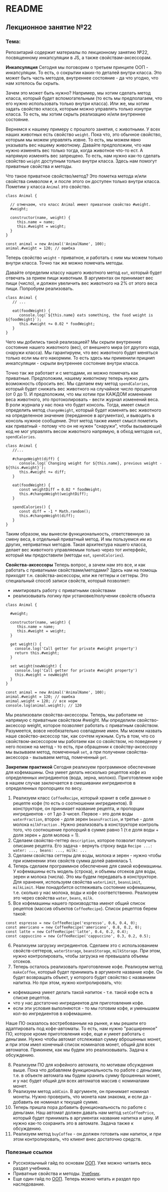 # README

## Лекционное занятие №22

### Тема:

Репозитарий содержит материалы по лекционному занятию №22, посвященному инкапсуляции в JS, а также свойствам-аксессорам.

**Инкапсуляция**
Сегодня мы поговорим о третьем принципе ООП - инкапсуляции. То есть, о сокрытии каких-то деталей внутри класса. Это может быть часть методов, внутреннее состояние - да что угодно, что нам хотелось бы скрыть.

Зачем это может быть нужно? Например, мы хотим сделать метод класса, который будет вспомогательным (то есть мы предполагаем, что его нужно использовать только внутри класса). Или же, мы хотим задать свойство класса, которым можно управлять только изнутри класса. То есть, мы хотим скрыть реализацию и/или внутреннее состояние.

Вернемся к нашему примеру с прошлого занятия, с животными. У всех наших животных есть свойство `weight`. Пока что, это обычное свойство, которым мы можем управлять извне. То есть, мы можем явно указывать вес нашему животному. Давайте предположим, что нам нужно изменять вес только тогда, когда животное что-то ест. А напрямую изменять вес запрещено. То есть, нам нужно как-то сделать свойство `weight` доступным только внутри класса. Здесь нам помогут приватные свойства и методы.

Что такое приватное свойство/метод? Это пометка метода и/или свойства символом `#`, и после этого он доступен только внутри класса. Пометим у класса `Animal` это свойство.
```
class Animal {

  // отмечаем, что класс Animal имеет приватное свойство #weight.
  #weight;

  constructor(name, weight) {
     this.name = name;
     this.#weight = weight;
  }
}

const animal = new Animal('AnimalName', 100);
animal.#weight = 120; // ошибка
```

Теперь свойство `weight` - приватное, и работать с ним мы можем только внутри класса. Точно так же можно помечать методы.

Давайте определим классу нашего животного метод `eat`, который будет отвечать за прием пищи животным. В аргументах он принимает вес пищи (число), и должен увеличить вес животного на 2% от этого веса пищи. Попробуем реализовать.

```
class Animal {
   // ...

   eat(foodWeight) {
      console.log(`${this.name} eats something, the food weight is ${foodWeight}`);
      this.#weight += 0.02 * foodWeight;
   }
}
```

Чего мы добились такой реализацией? Мы скрыли внутреннее состояние нашего животного (вес), от внешнего мира (от другого кода, снаружи класса). Мы гарантируем, что вес животного будет меняться только если мы его накормим. То есть здесь мы применили прицнип инкапсуляции - скрыли внутреннее состояние внутри класса.

Точно так же работает и с методами, их можно помечать как приватные. Предположим, нашему животному теперь нужно дать возможность сбросить вес. Мы сделаем ему метод `spendCalories`, который будет снижать вес животного на случайное число процентов (от 0 до 1). И предположим, что мы хотим при КАЖДОМ изменении веса животного, это протоколировать - вести журнал изменений веса. В роли журнала у нас пока что будет консоль. Тогда, имеет смысл определить метод `changeWeight`, который будет изменять вес животного на определенное значение (переданное в аргументах), и выводить в консоль нужное сообщение. Этот метод также имеет смысл пометить как приватный - потому что он не нужен "снаружи", чтобы вызывающий код не мог управлять весом животного напрямую, в обход методов `eat`, `spendCalories`.

```
class Animal {
   //...

   #changeWeight(diff) {
      console.log(`Changing weight for ${this.name}, previous weight - ${this.#weight}`);
      this.#weight += diff;
   }

   eat(foodWeight) {
      const weightDiff = 0.02 * foodWeight;
      this.#changeWeight(weightDiff);
   }

   spendCalories() {
      const diff = -1 * Math.random();
      this.#changeWeight(diff);
   }
}
```

Таким образом, мы вынесли функциональность, ответственную за смену веса, в отдельный приватный метод. И мы пользуемся им из других, неприватных методов. Такая архитектура нашего класса, делает вес животного управляемым только через тот интерфейс, который мы предоставили (методы `eat`, `spendCalories`).

**Свойства-аксессоры**
Теперь вопрос, а зачем нам это все, и как работать с приватными свойствами/методами? Здесь нам на помощь приходят т.н. свойства-аксессоры, или же геттеры и сеттеры. Это специальный способ записи свойств, который позволяет:
 - имитировать работу с приватными свойствами
 - реализовывать логику при установке/получении свойств объекта

```
class Animal {

  #weight;

  constructor(name, weight) {
     this.name = name;
     this.#weight = weight;
  }

  get weight() {
    console.log('Call getter for private #weight property')
    return this.#weight;
  }

  set weight(newWeight) {
    console.log('Call getter for private #weight property')
    this.#weight = newWeight
  }
}

const animal = new Animal('AnimalName', 100);
animal.#weight = 120; // ошибка
animal.weight = 120; // все норм
console.log(animal.weight); // 120

```

Мы реализовали свойства-аксессоры. Теперь, мы работаем не напрямую с приватным свойством #weight. Мы определили свойство-аксессор weight, которое позволяет работать с приватным свойством. Разумеется, вовсе необязательно совпадение имен. Мы можем назвать наше свойство-аксессор так, как сочтем нужным. Суть в том, что со свойством-аксессором мы работаем как со свойством, но поведение у него похоже на метод - то есть, при обращении к свойству-аксессору мы вызываем метод, помеченный `set`, а при получении свойства-аксессора - вызываем метод, помеченный `get`.

**Закрепим практикой**
Сегодня реализуем программное обеспечение для кофемашины. Она умеет делать несколько рецептов кофе из определенных ингредиентов (вода, зерна, молоко). Приготовление кофе в нашем случае заключается в смешивании ингредиентов в определенных пропорциях по весу.

1. Реализуем класс `CoffeeRecipe`, который хранит в себе данные о рецепте кофе (то есть о соотношении ингредиентов). В конструкторе, он принимает название рецепта, и пропорции ингредиентов - от 1 до 3 чисел. Первое - это доля воды `waterFraction`, второе - доля зерен `beansFraction`, и третье - доля молока `milkFraction` . Нужно реализовать в конструкторе контроль того, что соотношение пропорций в сумме равно 1 (т.е доля воды + доля зерен + доля молока = 1).
2. Сделаем свойство-геттер `description`, которое позволит получить описание рецепта. Его задача - вернуть строку вида `Recipe ...: water: ..., beans: ..., milk: ...`
3. Сделаем свойства сеттеры для воды, молока и зерен - нужно чтобы при изменении этих свойств сумма долей равнялась 1.
4. Теперь сделаем программное обеспечение для самой кофемашины. У кофемашины есть модель (строка), и объемы отсеков для воды, зерен и молока (числа). Это мы будем передавать в конструкторе. Для хранения, используем свойства `waterLimit`, `beansLimit`, `milkLimit`. Нам понадобится остлеживать состояние кофемашины, т.е. сколько у нас молока, воды и кофе соответственно. Реализуем это через свойства `water`, `beans`, `milk`.
5. Все кофемашины нашего производства имеют общий список рецептов (массив объектов `CoffeeRecipe`). Список рецептов берем такой:
```
const espresso = new CoffeeRecipe('espresso', 0.6, 0.4, 0);
const americano = new CoffeeRecipe('americano', 0.8, 0.2, 0);
const latte = new CoffeeRecipe('latte', 0.4, 0.2, 0.4);
const cappuccino = new CoffeeRecipe('cappuccino', 0.3, 0.2, 0.5);
```

6. Реализуем загрузку ингредиентов. Сделаем это с использованием свойств-сеттеров, `waterStorage`, `beansStorage`, `milkStorage`. При этом, нужно контролировать, чтобы загрузка не превышала объемы отсеков.
7. Теперь осталось реализовать приготовление кофе. Реализуем метод `makeCoffee`, который будет принимать в аргументе название кофе. Он будет возвращать объект, у которого будет свойство с названием напитка. Но при этом, нужно контролировать, что:
 - кофемашина умеет делать такой напиток - т.е. такой кофе есть в списке рецептов.
 - что у нас достаточно ингредиентов для приготовления кофе.
 - если эти условия выполняются - то мы готовим кофе, и уменьшаем кол-во ингредиентов в кофемашине.

Наше ПО оказалось востребованным на рынке, и мы решили его адаптировать под кофе-автоматы. То есть, нам нужно "расширенное" ПО, которое кроме приготовления кофе, еще и умеет работать с деньгами. Нужно чтобы автомат отслеживал сумму вброшенных монет, и при этом имел конечный список номиналов монет, общий для всех автоматов. Прикинем, как мы будем это реализовывать. Задача к обсуждению.

8. Реализуем ПО для кофейного автомата, по мотивам обсуждения выше. Пока что добавляем функциональность по работе с деньгами, т.е. в объекте автомата мы будем хранить сумму брошенных монет, и у нас будет общий для всех автоматов массив с номиналами монет.
9. Реализуем метод `addCoin`. В аргументе, он принимает номинал монеты. Нужно проверить, что монета нам знакома, и если да - добавить ее номинал к текущей сумме.
10. Теперь пришла пора добавить функциональность по работе с деньгами. Наш автомат должен давать нам метод `setCoffeePrice`, который будет принимать в аргументах название напитка и цену. И нужно как-то сохранить это в автомате. Задача также к обсуждению.
11. Реализуем метод `buyCoffee` - он должен готовить нам напиток, и при этом контролировать, что клиент внес достаточно средств.

### Полезные ссылки
 - Русскоязычный гайд по основам [ООП](https://learn.javascript.ru/class). Уже можно читаить весь раздел учебника.
 - Приватные свойства и методы. [Учебник](https://learn.javascript.ru/private-protected-properties-methods).
 - Еще один гайд по [ООП](https://proglib.io/p/uchebnik-po-javascript-oop-na-prostyh-primerah-2022-06-26). Теперь можно читать и раздел про наследование.